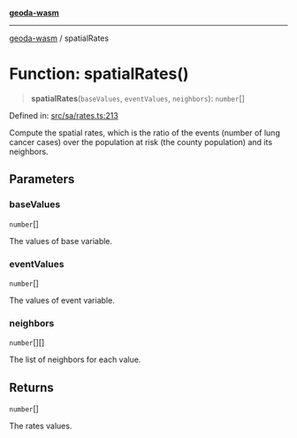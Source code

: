 [**geoda-wasm**](../README.md)

***

[geoda-wasm](../globals.md) / spatialRates

# Function: spatialRates()

> **spatialRates**(`baseValues`, `eventValues`, `neighbors`): `number`[]

Defined in: [src/sa/rates.ts:213](https://github.com/GeoDaCenter/geoda-lib/blob/0ad3977fd23db605b1dc766f99d329a28ef59f68/src/js/src/sa/rates.ts#L213)

Compute the spatial rates, which is the ratio of the events (number of lung cancer cases)
over the population at risk (the county population) and its neighbors.

## Parameters

### baseValues

`number`[]

The values of base variable.

### eventValues

`number`[]

The values of event variable.

### neighbors

`number`[][]

The list of neighbors for each value.

## Returns

`number`[]

The rates values.
